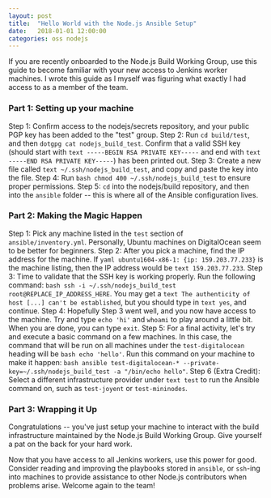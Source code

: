 ```yaml
---
layout: post
title:  "Hello World with the Node.js Ansible Setup"
date:   2018-01-01 12:00:00
categories: oss nodejs
---
```


If you are recently onboarded to the Node.js Build Working Group, use this guide to become familiar with your new access to Jenkins worker machines. I wrote this guide as I myself was figuring what exactly I had access to as a member of the team.

### Part 1: Setting up your machine

Step 1: Confirm access to the nodejs/secrets repository, and your public PGP key has been added to the "test" group.
Step 2: Run `cd build/test`, and then `dotgpg cat nodejs_build_test`. Confirm that a valid SSH key (should start with ```text -----BEGIN RSA PRIVATE KEY-----``` and end with ```text -----END RSA PRIVATE KEY-----```) has been printed out.
Step 3: Create a new file called ```text ~/.ssh/nodejs_build_test```, and copy and paste the key into the file.
Step 4: Run ```bash chmod 400 ~/.ssh/nodejs_build_test``` to ensure proper permissions.
Step 5: `cd` into the nodejs/build repository, and then into the `ansible` folder -- this is where all of the Ansible configuration lives.

### Part 2: Making the Magic Happen

Step 1: Pick any machine listed in the `test` section of `ansible/inventory.yml`. Personally, Ubuntu machines on DigitalOcean seem to be better for beginners.
Step 2: After you pick a machine, find the IP address for the machine. If ```yaml ubuntu1604-x86-1: {ip: 159.203.77.233}``` is the machine listing, then the IP address would be ```text 159.203.77.233```.
Step 3: Time to validate that the SSH key is working properly. Run the following command: ```bash ssh -i ~/.ssh/nodejs_build_test root@REPLACE_IP_ADDRESS_HERE```. You may get a ```text The authenticity of host [...] can't be established```, but you should type in ```text yes```, and continue.
Step 4: Hopefully Step 3 went well, and you now have access to the machine. Try and type `echo 'hi'` and `whoami` to play around a little bit. When you are done, you can type `exit`.
Step 5: For a final activity, let's try and execute a basic command on a few machines. In this case, the command that will be run on all machines under the `test-digitalocean` heading will be ```bash echo 'hello'```. Run this command on your machine to make it happen: ```bash ansible test-digitalocean-* --private-key=~/.ssh/nodejs_build_test -a "/bin/echo hello"```.
Step 6 (Extra Credit): Select a different infrastructure provider under ```text test``` to run the Ansible command on, such as `test-joyent` or `test-mininodes`.

### Part 3: Wrapping it Up

Congratulations -- you've just setup your machine to interact with the build infrastructure maintained by the Node.js Build Working Group. Give yourself a pat on the back for your hard work.

Now that you have access to all Jenkins workers, use this power for good. Consider reading and improving the playbooks stored in `ansible`, or `ssh`-ing into machines to provide assistance to other Node.js contributors when problems arise. Welcome again to the team!
